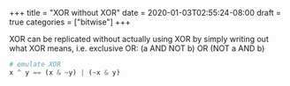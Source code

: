 +++
title = "XOR without XOR"
date = 2020-01-03T02:55:24-08:00
draft = true
categories = ["bitwise"]
+++

XOR can be replicated without actually using XOR by simply writing out what XOR means, i.e. exclusive OR: (a AND NOT b) OR (NOT a AND b)

``` python
# emulate XOR
x ^ y == (x & ~y) | (~x & y)
```
